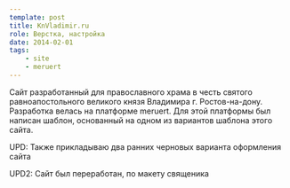 ```yaml
---
template: post
title: KnVladimir.ru
role: Верстка, настройка
date: 2014-02-01
tags:
    - site
    - meruert
---
```


Сайт разработанный для православного храма в честь святого равноапостольного великого князя Владимира г. Ростов-на-дону.
Разработка велась на платформе meruert. Для этой платформы был написан шаблон, основанный на одном из вариантов шаблона этого сайта.

UPD: Также прикладываю два ранних черновых варианта оформления сайта

UPD2: Сайт был переработан, по макету священика